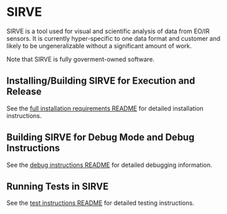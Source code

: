 # SIRVE

SIRVE is a tool used for visual and scientific analysis of data from EO/IR sensors. It is currently hyper-specific to one data format and customer and likely to be ungeneralizable without a significant amount of work.

Note that SIRVE is fully goverment-owned software.

## Installing/Building SIRVE for Execution and Release

See the [full installation requirements README](docs/INSTALLATION.md) for detailed installation instructions.

## Building SIRVE for Debug Mode and Debug Instructions

See the [debug instructions README](docs/DEBUG.md) for detailed debugging information.

## Running Tests in SIRVE

See the [test instructions README](docs/TESTING.md) for detailed testing instructions.